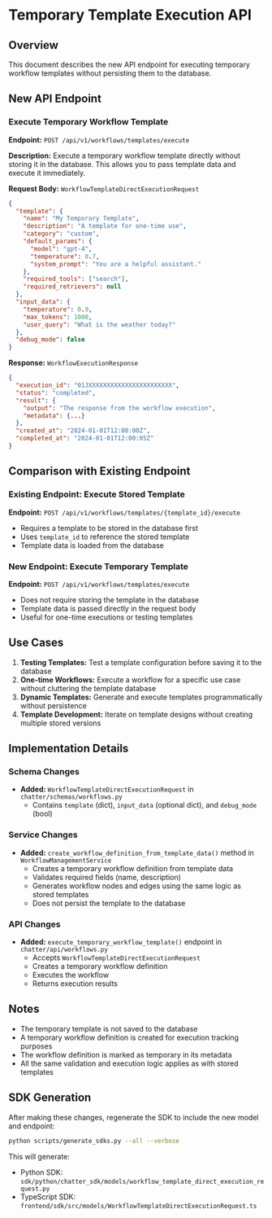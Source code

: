 # Temporary Template Execution API

## Overview

This document describes the new API endpoint for executing temporary workflow templates without persisting them to the database.

## New API Endpoint

### Execute Temporary Workflow Template

**Endpoint:** `POST /api/v1/workflows/templates/execute`

**Description:** Execute a temporary workflow template directly without storing it in the database. This allows you to pass template data and execute it immediately.

**Request Body:** `WorkflowTemplateDirectExecutionRequest`

```json
{
  "template": {
    "name": "My Temporary Template",
    "description": "A template for one-time use",
    "category": "custom",
    "default_params": {
      "model": "gpt-4",
      "temperature": 0.7,
      "system_prompt": "You are a helpful assistant."
    },
    "required_tools": ["search"],
    "required_retrievers": null
  },
  "input_data": {
    "temperature": 0.9,
    "max_tokens": 1000,
    "user_query": "What is the weather today?"
  },
  "debug_mode": false
}
```

**Response:** `WorkflowExecutionResponse`

```json
{
  "execution_id": "01JXXXXXXXXXXXXXXXXXXXXXXX",
  "status": "completed",
  "result": {
    "output": "The response from the workflow execution",
    "metadata": {...}
  },
  "created_at": "2024-01-01T12:00:00Z",
  "completed_at": "2024-01-01T12:00:05Z"
}
```

## Comparison with Existing Endpoint

### Existing Endpoint: Execute Stored Template

**Endpoint:** `POST /api/v1/workflows/templates/{template_id}/execute`

- Requires a template to be stored in the database first
- Uses `template_id` to reference the stored template
- Template data is loaded from the database

### New Endpoint: Execute Temporary Template

**Endpoint:** `POST /api/v1/workflows/templates/execute`

- Does not require storing the template in the database
- Template data is passed directly in the request body
- Useful for one-time executions or testing templates

## Use Cases

1. **Testing Templates:** Test a template configuration before saving it to the database
2. **One-time Workflows:** Execute a workflow for a specific use case without cluttering the template database
3. **Dynamic Templates:** Generate and execute templates programmatically without persistence
4. **Template Development:** Iterate on template designs without creating multiple stored versions

## Implementation Details

### Schema Changes

- **Added:** `WorkflowTemplateDirectExecutionRequest` in `chatter/schemas/workflows.py`
  - Contains `template` (dict), `input_data` (optional dict), and `debug_mode` (bool)

### Service Changes

- **Added:** `create_workflow_definition_from_template_data()` method in `WorkflowManagementService`
  - Creates a temporary workflow definition from template data
  - Validates required fields (name, description)
  - Generates workflow nodes and edges using the same logic as stored templates
  - Does not persist the template to the database

### API Changes

- **Added:** `execute_temporary_workflow_template()` endpoint in `chatter/api/workflows.py`
  - Accepts `WorkflowTemplateDirectExecutionRequest`
  - Creates a temporary workflow definition
  - Executes the workflow
  - Returns execution results

## Notes

- The temporary template is not saved to the database
- A temporary workflow definition is created for execution tracking purposes
- The workflow definition is marked as temporary in its metadata
- All the same validation and execution logic applies as with stored templates

## SDK Generation

After making these changes, regenerate the SDK to include the new model and endpoint:

```bash
python scripts/generate_sdks.py --all --verbose
```

This will generate:
- Python SDK: `sdk/python/chatter_sdk/models/workflow_template_direct_execution_request.py`
- TypeScript SDK: `frontend/sdk/src/models/WorkflowTemplateDirectExecutionRequest.ts`
